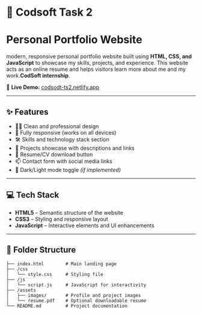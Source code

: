 # 🤖 Codsoft Task 2

# Personal Portfolio Website 
 modern, responsive personal portfolio website built using **HTML, CSS, and JavaScript** to showcase my skills, projects, and experience. This website acts as an online resume and helps visitors learn more about me and my work.**CodSoft internship**.

🔗 **Live Demo:** [codsodt-ts2.netlify.app](https://codsodt-ts2.netlify.app/)

---

## ✨ Features

- 🧑‍💼 Clean and professional design
- 📱 Fully responsive (works on all devices)
- 🛠️ Skills and technology stack section
- 💼 Projects showcase with descriptions and links
- 📃 Resume/CV download button
- 📫 Contact form with social media links
- 🌙 Dark/Light mode toggle *(if implemented)*

---

## 💻 Tech Stack

- **HTML5** – Semantic structure of the website
- **CSS3** – Styling and responsive layout
- **JavaScript** – Interactive elements and UI enhancements

---

## 📁 Folder Structure

```plaintext
├── index.html        # Main landing page
├── /css
│   └── style.css     # Styling file
├── /js
│   └── script.js     # JavaScript for interactivity
├── /assets
│   ├── images/       # Profile and project images
│   └── resume.pdf    # Optional downloadable resume
└── README.md         # Project documentation

